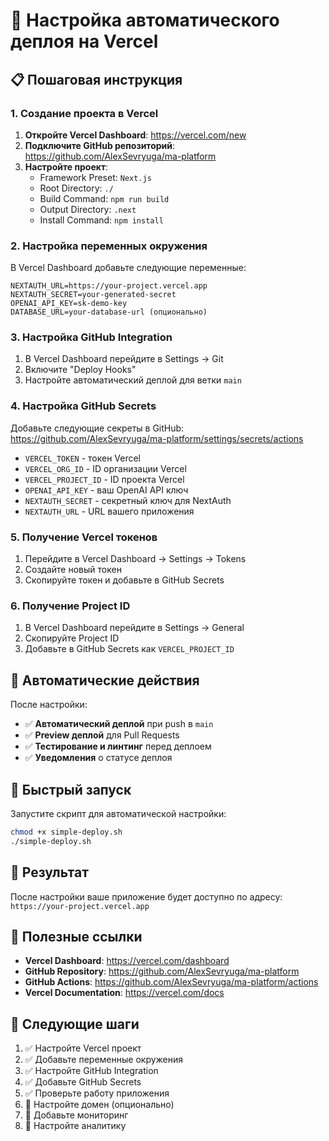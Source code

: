 # 🚀 Настройка автоматического деплоя на Vercel

## 📋 Пошаговая инструкция

### 1. Создание проекта в Vercel

1. **Откройте Vercel Dashboard**: https://vercel.com/new
2. **Подключите GitHub репозиторий**: https://github.com/AlexSevryuga/ma-platform
3. **Настройте проект**:
   - Framework Preset: `Next.js`
   - Root Directory: `./`
   - Build Command: `npm run build`
   - Output Directory: `.next`
   - Install Command: `npm install`

### 2. Настройка переменных окружения

В Vercel Dashboard добавьте следующие переменные:

```env
NEXTAUTH_URL=https://your-project.vercel.app
NEXTAUTH_SECRET=your-generated-secret
OPENAI_API_KEY=sk-demo-key
DATABASE_URL=your-database-url (опционально)
```

### 3. Настройка GitHub Integration

1. В Vercel Dashboard перейдите в Settings → Git
2. Включите "Deploy Hooks"
3. Настройте автоматический деплой для ветки `main`

### 4. Настройка GitHub Secrets

Добавьте следующие секреты в GitHub:
https://github.com/AlexSevryuga/ma-platform/settings/secrets/actions

- `VERCEL_TOKEN` - токен Vercel
- `VERCEL_ORG_ID` - ID организации Vercel
- `VERCEL_PROJECT_ID` - ID проекта Vercel
- `OPENAI_API_KEY` - ваш OpenAI API ключ
- `NEXTAUTH_SECRET` - секретный ключ для NextAuth
- `NEXTAUTH_URL` - URL вашего приложения

### 5. Получение Vercel токенов

1. Перейдите в Vercel Dashboard → Settings → Tokens
2. Создайте новый токен
3. Скопируйте токен и добавьте в GitHub Secrets

### 6. Получение Project ID

1. В Vercel Dashboard перейдите в Settings → General
2. Скопируйте Project ID
3. Добавьте в GitHub Secrets как `VERCEL_PROJECT_ID`

## 🔧 Автоматические действия

После настройки:

- ✅ **Автоматический деплой** при push в `main`
- ✅ **Preview деплой** для Pull Requests
- ✅ **Тестирование и линтинг** перед деплоем
- ✅ **Уведомления** о статусе деплоя

## 🚀 Быстрый запуск

Запустите скрипт для автоматической настройки:

```bash
chmod +x simple-deploy.sh
./simple-deploy.sh
```

## 📱 Результат

После настройки ваше приложение будет доступно по адресу:
`https://your-project.vercel.app`

## 🔗 Полезные ссылки

- **Vercel Dashboard**: https://vercel.com/dashboard
- **GitHub Repository**: https://github.com/AlexSevryuga/ma-platform
- **GitHub Actions**: https://github.com/AlexSevryuga/ma-platform/actions
- **Vercel Documentation**: https://vercel.com/docs

## 🎯 Следующие шаги

1. ✅ Настройте Vercel проект
2. ✅ Добавьте переменные окружения
3. ✅ Настройте GitHub Integration
4. ✅ Добавьте GitHub Secrets
5. ✅ Проверьте работу приложения
6. 🔄 Настройте домен (опционально)
7. 🔄 Добавьте мониторинг
8. 🔄 Настройте аналитику 